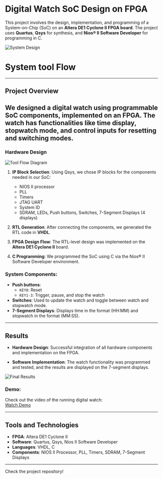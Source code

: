 # Digital Watch SoC Design on FPGA

This project involves the design, implementation, and programming of a System-on-Chip (SoC) on an **Altera DE1 Cyclone II FPGA board**. The project uses **Quartus**, **Qsys** for synthesis, and **Nios® II Software Developer** for programming in C.

![System Design](https://github.com/user-attachments/assets/1c91f7be-829c-4a14-a4cc-7cb8f59a2952)
# System tool Flow
---
## Project Overview
We designed a digital watch using programmable SoC components, implemented on an FPGA. The watch has functionalities like time display, stopwatch mode, and control inputs for resetting and switching modes.
---

### Hardware Design
![Tool Flow Diagram](https://github.com/Hajjy22/Digital-Watch/assets/135442276/eb32e72c-ab63-4bb4-9f18-2457f5a7357a)

1. **IP Block Selection**: Using Qsys, we chose IP blocks for the components needed in our SoC:
    - NIOS II processor
    - PLL
    - Timers
    - JTAG UART
    - System ID
    - SDRAM, LEDs, Push buttons, Switches, 7-Segment Displays (4 displays)


2. **RTL Generation**: After connecting the components, we generated the RTL code in **VHDL**.

3. **FPGA Design Flow**: The RTL-level design was implemented on the **Altera DE1 Cyclone II** board.

4. **C Programming**: We programmed the SoC using C via the Nios® II Software Developer environment.

### System Components:
- **Push buttons**:  
  - `KEY0`: Reset  
  - `KEY1-3`: Trigger, pause, and stop the watch
- **Switches**: Used to update the watch and toggle between watch and stopwatch mode.
- **7-Segment Displays**: Displays time in the format (HH:MM) and stopwatch in the format (MM:SS).

---

## Results

- **Hardware Design**: Successful integration of all hardware components and implementation on the FPGA.

- **Software Implementation**: The watch functionality was programmed and tested, and the results are displayed on the 7-segment displays.

![Final Results](https://github.com/Hajjy22/Digital-Watch/assets/135442276/1ad7c7b7-d378-4cc9-9494-d5ccb54ad3df)

### Demo:
Check out the video of the running digital watch:  
[Watch Demo](https://github.com/Hajjy22/Digital-Watch/assets/135442276/c10a61b7-a7d1-4704-976c-c5c306f76e02)

---

## Tools and Technologies
- **FPGA**: Altera DE1 Cyclone II
- **Software**: Quartus, Qsys, Nios II Software Developer
- **Languages**: VHDL, C
- **Components**: NIOS II Processor, PLL, Timers, SDRAM, 7-Segment Displays

---

Check the project repository!
